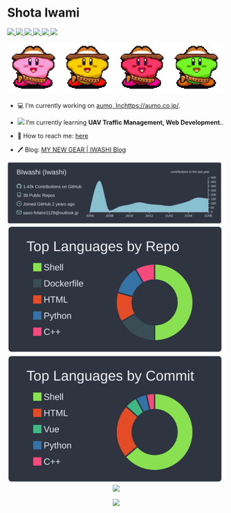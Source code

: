 <!-- ## ⚡[Portfolio](https://biwashi.github.io/Portfolio/) -->


# Shota Iwami

<a href="https://www.linkedin.com/in/shota-iwami-biwashi/">
<img src="https://cdn.worldvectorlogo.com/logos/linkedin-icon-2.svg" height="20"></img> 
</a>

<a href="https://twitter.com/B_Sardine">
<img src="https://cdn.worldvectorlogo.com/logos/twitter-6.svg" height="20"></img> 
</a>

<a href="https://www.facebook.com/jazzy.yuzax">
<img src="https://cdn.worldvectorlogo.com/logos/facebook-3.svg" height="20"></img> 
</a>

<a href="https://www.youtube.com/channel/UCAU_H_MlThRRhmw91V9g30A">
<img src="https://cdn.worldvectorlogo.com/logos/youtube-3.svg" height="20"></img> 
</a>

<a href="https://youtrust.jp/users/shota_iwami">
<img src="https://storage.googleapis.com/studio-design-assets/projects/bXqzgynyaD/s-404x334_aa72d8b4-83bf-4694-8c5d-b03699448661.svg" height="20"></img> 
</a>


<a href="https://qiita.com/BIwashi">
  <img width="20px" src="https://cdn.qiita.com/assets/favicons/public/production-c620d3e403342b1022967ba5e3db1aaa.ico" />
</a>



<div align="center">

![](https://github.com/BIwashi/BIwashi/blob/master/kirby.gif?raw=true)

</div>

- :computer: I’m currently working on [aumo, Inc]()https://aumo.co.jp/.
- <img src="https://cdn.worldvectorlogo.com/logos/webdev-1.svg" height="12"></img> I’m currently learning **UAV Traffic Management, Web Development.**.

- 💬 How to reach me: [here](https://github.com/BIwashi/BIwashi/issues)
- :pen: Blog: [MY NEW GEAR | IWASHI Blog](https://biwashi.github.io/blog/)



<div align="center">
<img src = "https://raw.githubusercontent.com/BIwashi/BIwashi/master/profile-summary-card-output/nord_dark/0-profile-details.svg">
<img src = "https://raw.githubusercontent.com/BIwashi/BIwashi/master/profile-summary-card-output/nord_dark/1-repos-per-language.svg">
<img src = "https://raw.githubusercontent.com/BIwashi/BIwashi/master/profile-summary-card-output/nord_dark/2-most-commit-language.svg">
</div>


<div align="center">
  <img width=800 src="https://github-profile-trophy.vercel.app/?username=BIwashi&theme=onedark&row=1&column=7&no-frame=true"/>
<div align="center">
  
  
  
![](https://komarev.com/ghpvc/?username=BIwashi&color=green)



<!--
**BIwashi/BIwashi** is a ✨ _special_ ✨ repository because its `README.md` (this file) appears on your GitHub profile.

Here are some ideas to get you started:

- 🔭 I’m currently working on ...
- 🌱 I’m currently learning ...
- 👯 I’m looking to collaborate on ...
- 🤔 I’m looking for help with ...
- 💬 Ask me about ...
- 📫 How to reach me: ...
- 😄 Pronouns: ...
- ⚡ Fun fact: ...
-->
